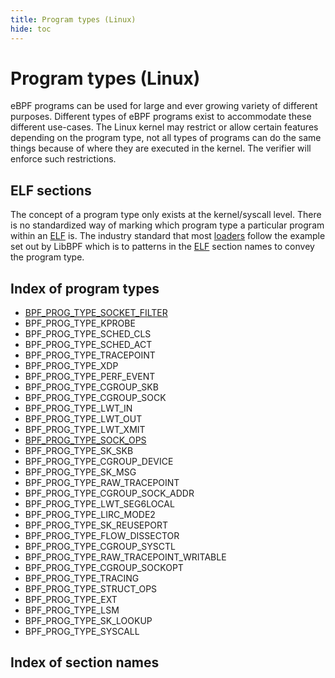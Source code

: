 ```yaml
---
title: Program types (Linux)
hide: toc
---
```

# Program types (Linux)

eBPF programs can be used for large and ever growing variety of different purposes. Different types of eBPF programs exist to accommodate these different use-cases. The Linux kernel may restrict or allow certain features depending on the program type, not all types of programs can do the same things because of where they are executed in the kernel. The verifier will enforce such restrictions.

## ELF sections

The concept of a program type only exists at the kernel/syscall level. There is no standardized way of marking which program type a particular program within an [ELF](../../elf.md) is. The industry standard that most [loaders](../../loader.md) follow the example set out by LibBPF which is to patterns in the [ELF](../../elf.md) section names to convey the program type. 

## Index of program types

* [BPF_PROG_TYPE_SOCKET_FILTER](BPF_PROG_TYPE_SOCKET_FILTER.md)
* BPF_PROG_TYPE_KPROBE
* BPF_PROG_TYPE_SCHED_CLS
* BPF_PROG_TYPE_SCHED_ACT
* BPF_PROG_TYPE_TRACEPOINT
* BPF_PROG_TYPE_XDP
* BPF_PROG_TYPE_PERF_EVENT
* BPF_PROG_TYPE_CGROUP_SKB
* BPF_PROG_TYPE_CGROUP_SOCK
* BPF_PROG_TYPE_LWT_IN
* BPF_PROG_TYPE_LWT_OUT
* BPF_PROG_TYPE_LWT_XMIT
* [BPF_PROG_TYPE_SOCK_OPS](BPF_PROG_TYPE_SOCK_OPS.md)
* BPF_PROG_TYPE_SK_SKB
* BPF_PROG_TYPE_CGROUP_DEVICE
* BPF_PROG_TYPE_SK_MSG
* BPF_PROG_TYPE_RAW_TRACEPOINT
* BPF_PROG_TYPE_CGROUP_SOCK_ADDR
* BPF_PROG_TYPE_LWT_SEG6LOCAL
* BPF_PROG_TYPE_LIRC_MODE2
* BPF_PROG_TYPE_SK_REUSEPORT
* BPF_PROG_TYPE_FLOW_DISSECTOR
* BPF_PROG_TYPE_CGROUP_SYSCTL
* BPF_PROG_TYPE_RAW_TRACEPOINT_WRITABLE
* BPF_PROG_TYPE_CGROUP_SOCKOPT
* BPF_PROG_TYPE_TRACING
* BPF_PROG_TYPE_STRUCT_OPS
* BPF_PROG_TYPE_EXT
* BPF_PROG_TYPE_LSM
* BPF_PROG_TYPE_SK_LOOKUP
* BPF_PROG_TYPE_SYSCALL

## Index of section names

<!-- TODO -->
